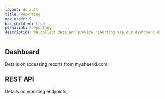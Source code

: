 ```yaml
---
layout: default
title: Reporting
nav_order: 5
has_children: true
permalink: /reporting
description: We collect data and provide reporting via our dashboard UI and our REST API.
---
```


## Dashboard

Details on accessing reports from my.sheerid.com.

## REST API

Details on reporting endpoints.


